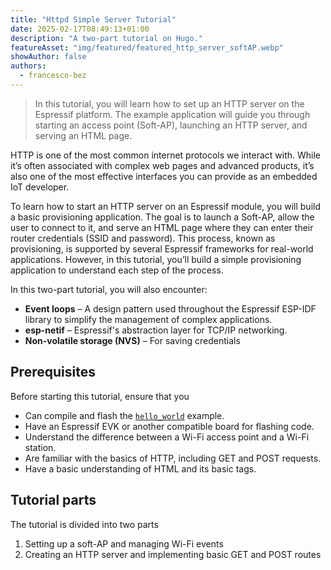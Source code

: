 ```yaml
---
title: "Httpd Simple Server Tutorial"
date: 2025-02-17T08:49:13+01:00
description: "A two-part tutorial on Hugo."
featureAsset: "img/featured/featured_http_server_softAP.webp"
showAuthor: false
authors:
  - francesco-bez 
---
```


> In this tutorial, you will learn how to set up an HTTP server on the Espressif platform. The example application will guide you through starting an access point (Soft-AP), launching an HTTP server, and serving an HTML page.

HTTP is one of the most common internet protocols we interact with. While it’s often associated with complex web pages and advanced products, it’s also one of the most effective interfaces you can provide as an embedded IoT developer.

To learn how to start an HTTP server on an Espressif module, you will build a basic provisioning application. The goal is to launch a Soft-AP, allow the user to connect to it, and serve an HTML page where they can enter their router credentials (SSID and password). This process, known as provisioning, is supported by several Espressif frameworks for real-world applications. However, in this tutorial, you’ll build a simple provisioning application to understand each step of the process.


In this two-part tutorial, you will also encounter:  

- **Event loops** – A design pattern used throughout the Espressif ESP-IDF library to simplify the management of complex applications.  
- **esp-netif** – Espressif's abstraction layer for TCP/IP networking.  
- **Non-volatile storage (NVS)** – For saving credentials

## Prerequisites

Before starting this tutorial, ensure that you

- Can compile and flash the [`hello_world`](https://github.com/espressif/esp-idf/tree/master/examples/get-started/hello_world) example.
- Have an Espressif EVK or another compatible board for flashing code.
- Understand the difference between a Wi-Fi access point and a Wi-Fi station.
- Are familiar with the basics of HTTP, including GET and POST requests.
- Have a basic understanding of HTML and its basic tags.

## Tutorial parts

The tutorial is divided into two parts
1. Setting up a soft-AP and managing Wi-Fi events
2. Creating an HTTP server and implementing basic GET and POST routes

